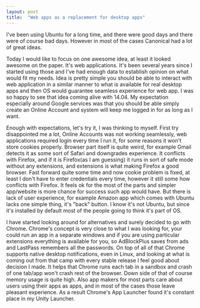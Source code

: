 ```yaml
---
layout: post 
title:  "Web apps as a replacement for desktop apps"
---
```

I've been using Ubuntu for a long time, and there were good days and 
there were of course bad days. However in most of the cases Canonical 
had a lot of great ideas.

Today I would like to focus 
on one awesome idea, at least it looked awesome on the paper. It's web 
applications. It's been several years since I started using those and 
I've had enough data to establish opinion on what would fit my needs.<!--more--> 
Idea is pretty simple you should be able to interact with web 
application in a similar manner to what is available for real desktop 
apps and then OS would guarantee seamless experience for web app. I was 
so happy to see that idea coming alive with 14.04. My expectation 
especially around Google services was that you should be able simply 
create an Online Account and system will keep me logged in for as long 
as I want.

Enough with expectations, let's try it, I 
was thinking to myself. First try disappointed me a lot, Online Accounts
 was not working seamlessly, web applications required login every time I
 run it, for some reasons it won't store cookies properly. Browser part 
itself is quite weird, for example Gmail detects it as some sort of 
Safari and downgrades experience. It conflicts with Firefox, and if it 
is Firefox(as I am guessing) it runs in sort of safe mode without any 
extensions, and extensions is what making Firefox a good browser. Fast 
forward quite some time and now cookie problem is fixed, at least I 
don't have to enter credentials every time, however it still some how 
conflicts with Firefox. It feels ok for the most of the parts and 
simpler app/website is more chance for success such app would have. But 
there is lack of user experience, for example Amazon app which comes 
with Ubuntu lacks one simple thing, it's "back" button. I know it's not Ubuntu, but since it's installed by default most of the people going to think it's part of OS. 

I have started looking around for alternatives and surely decided to go 
with Chrome. Chrome's concept is very close to what I was looking for, 
your could run an app in a separate windows and if you are using 
particular extensions everything is available for you, so AdBlockPlus 
saves from ads and LastPass remembers all the passwords. On top of all 
of that Chrome supports native desktop notifications, even in Linux, and
 looking at what is coming out from that camp with every stable release I
 feel good about decision I made. It helps that Chrome runs each tab in a
 sandbox and crash of one tab/app won't crash rest of the browser. Down 
side of that of course memory usage is quite high. Also app makers for 
most parts care about users using their apps as apps, and in most of the
 cases those leave pleasant experience. As a result Chrome's App 
Launcher found it's constant place in my Unity Launcher.


